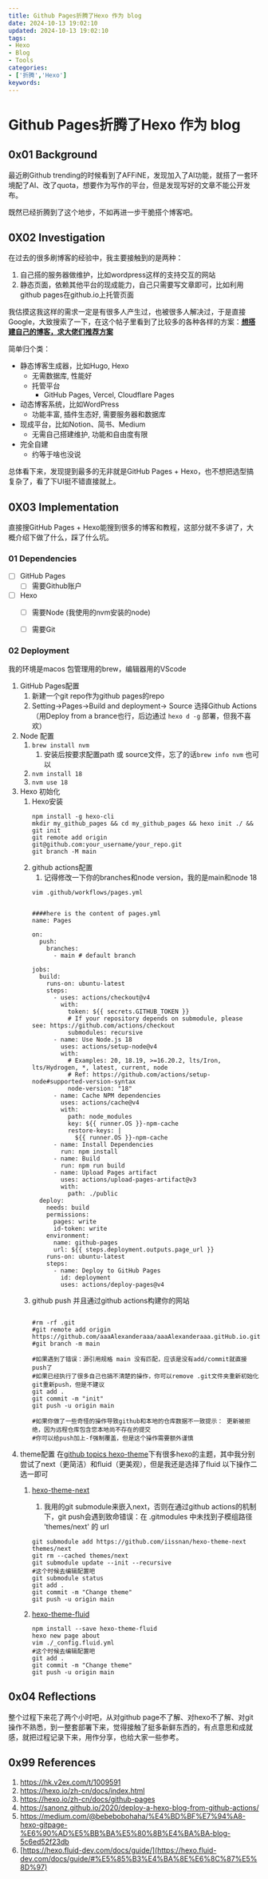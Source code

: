 ```yaml
---
title: Github Pages折腾了Hexo 作为 blog
date: 2024-10-13 19:02:10
updated: 2024-10-13 19:02:10
tags:
- Hexo
- Blog
- Tools
categories: 
- ['折腾','Hexo']
keywords:
---
```


# Github Pages折腾了Hexo 作为 blog



## 0x01 Background



最近刷Github trending的时候看到了AFFiNE，发现加入了AI功能，就搭了一套环境配了AI、改了quota，想要作为写作的平台，但是发现写好的文章不能公开发布。

既然已经折腾到了这个地步，不如再进一步干脆搭个博客吧。



## 0X02 Investigation



在过去的很多刷博客的经验中，我主要接触到的是两种：

1. 自己搭的服务器做维护，比如wordpress这样的支持交互的网站
2. 静态页面，依赖其他平台的现成能力，自己只需要写文章即可，比如利用github pages在github.io上托管页面



我估摸这我这样的需求一定是有很多人产生过，也被很多人解决过，于是直接Google，大致搜索了一下，在这个帖子里看到了比较多的各种各样的方案：[**想搭建自己的博客，求大佬们推荐方案**](https://hk.v2ex.com/t/1009591)

简单归个类：

* 静态博客生成器，比如Hugo, Hexo
  * 无需数据库, 性能好
  * 托管平台
    * GitHub Pages, Vercel, Cloudflare Pages
* 动态博客系统，比如WordPress
  * 功能丰富, 插件生态好, 需要服务器和数据库
* 现成平台，比如Notion、简书、Medium
  * 无需自己搭建维护, 功能和自由度有限
* 完全自建
  * 约等于啥也没说



总体看下来，发现提到最多的无非就是GitHub Pages + Hexo，也不想把选型搞复杂了，看了下UI挺不错直接就上。



## 0X03 Implementation

直接搜GitHub Pages + Hexo能搜到很多的博客和教程，这部分就不多讲了，大概介绍下做了什么，踩了什么坑。



### 01 Dependencies

* [ ] GitHub Pages
  * [ ] 需要Github账户
* [ ] Hexo
  * [ ] 需要Node (我使用的nvm安装的node)
  * [ ] 需要Git



### 02 Deployment

我的环境是macos 包管理用的brew，编辑器用的VScode



1. GitHub Pages配置
   1. 新建一个git repo作为github pages的repo
   2. Setting->Pages->Build and deployment-> Source 选择Github Actions （用Deploy from a brance也行，后边通过 `hexo d -g` 部署，但我不喜欢）
2. Node 配置
   1. `brew install nvm`
      1. 安装后按要求配置path 或 source文件，忘了的话`brew info nvm` 也可以
   2. `nvm install 18`
   3. `nvm use 18`
3. Hexo 初始化
   1. Hexo安装
      ```
      npm install -g hexo-cli
      mkdir my_github_pages && cd my_github_pages && hexo init ./ && git init
      git remote add origin git@github.com:your_username/your_repo.git
      git branch -M main
      ```
   2. github actions配置
      1. 记得修改一下你的branches和node version，我的是main和node 18
      ```
      vim .github/workflows/pages.yml


      ####here is the content of pages.yml
      name: Pages

      on:
        push:
          branches:
            - main # default branch

      jobs:
        build:
          runs-on: ubuntu-latest
          steps:
            - uses: actions/checkout@v4
              with:
                token: ${{ secrets.GITHUB_TOKEN }}
                # If your repository depends on submodule, please see: https://github.com/actions/checkout
                submodules: recursive
            - name: Use Node.js 18
              uses: actions/setup-node@v4
              with:
                # Examples: 20, 18.19, >=16.20.2, lts/Iron, lts/Hydrogen, *, latest, current, node
                # Ref: https://github.com/actions/setup-node#supported-version-syntax
                node-version: "18"
            - name: Cache NPM dependencies
              uses: actions/cache@v4
              with:
                path: node_modules
                key: ${{ runner.OS }}-npm-cache
                restore-keys: |
                  ${{ runner.OS }}-npm-cache
            - name: Install Dependencies
              run: npm install
            - name: Build
              run: npm run build
            - name: Upload Pages artifact
              uses: actions/upload-pages-artifact@v3
              with:
                path: ./public
        deploy:
          needs: build
          permissions:
            pages: write
            id-token: write
          environment:
            name: github-pages
            url: ${{ steps.deployment.outputs.page_url }}
          runs-on: ubuntu-latest
          steps:
            - name: Deploy to GitHub Pages
              id: deployment
              uses: actions/deploy-pages@v4
      ```
   3. github push 并且通过github actions构建你的网站
      ```

      #rm -rf .git
      #git remote add origin https://github.com/aaaAlexanderaaa/aaaAlexanderaaa.gitHub.io.git
      #git branch -m main

      #如果遇到了错误：源引用规格 main 没有匹配，应该是没有add/commit就直接push了
      #如果已经执行了很多自己也搞不清楚的操作，你可以remove .git文件夹重新初始化git重新push，但是不建议
      git add .
      git commit -m "init"
      git push -u origin main

      #如果你做了一些奇怪的操作导致github和本地的仓库数据不一致提示： 更新被拒绝，因为远程仓库包含您本地尚不存在的提交
      #你可以给push加上-f强制覆盖，但是这个操作需要额外谨慎
      ```
4. theme配置
   在[github topics hexo-theme](https://github.com/topics/hexo-theme)下有很多hexo的主题，其中我分别尝试了next（更简洁）和fluid（更美观），但是我还是选择了fluid
   以下操作二选一即可
   1. [hexo-theme-next](https://github.com/theme-next/hexo-theme-next)
      1. 我用的git submodule来嵌入next，否则在通过github actions的机制下，git push会遇到致命错误：在 .gitmodules 中未找到子模组路径 'themes/next' 的 url
      ```
      git submodule add https://github.com/iissnan/hexo-theme-next themes/next
      git rm --cached themes/next
      git submodule update --init --recursive
      #这个时候去编辑配置吧
      git submodule status
      git add .
      git commit -m "Change theme"
      git push -u origin main
      ```

   2. [hexo-theme-fluid](https://github.com/fluid-dev/hexo-theme-fluid)
      ```
      npm install --save hexo-theme-fluid
      hexo new page about
      vim ./_config.fluid.yml
      #这个时候去编辑配置吧
      git add .
      git commit -m "Change theme"
      git push -u origin main

      ```


## 0x04 Reflections



整个过程下来花了两个小时吧，从对github page不了解、对hexo不了解、对git 操作不熟悉，到一整套部署下来，觉得接触了挺多新鲜东西的，有点意思和成就感，就把过程记录下来，用作分享，也给大家一些参考。





## 0x99 References

1. https://hk.v2ex.com/t/1009591
2. https://hexo.io/zh-cn/docs/index.html
3. https://hexo.io/zh-cn/docs/github-pages
4. https://sanonz.github.io/2020/deploy-a-hexo-blog-from-github-actions/
5. https://medium.com/@bebebobohaha/%E4%BD%BF%E7%94%A8-hexo-gitpage-%E6%90%AD%E5%BB%BA%E5%80%8B%E4%BA%BA-blog-5c6ed52f23db
6. [https://hexo.fluid-dev.com/docs/guide/](https://hexo.fluid-dev.com/docs/guide/#%E5%85%B3%E4%BA%8E%E6%8C%87%E5%8D%97)

